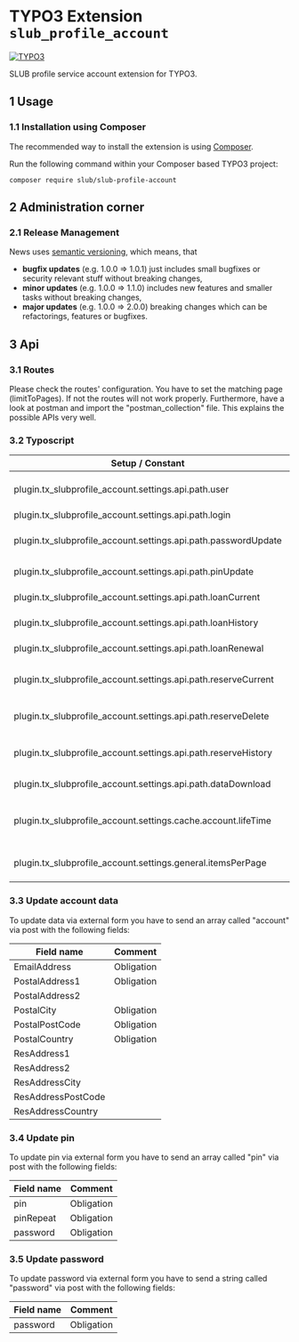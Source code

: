 # TYPO3 Extension `slub_profile_account`

[![TYPO3](https://img.shields.io/badge/TYPO3-11-orange.svg)](https://typo3.org/)

SLUB profile service account extension for TYPO3.

## 1 Usage

### 1.1 Installation using Composer

The recommended way to install the extension is using [Composer][1].

Run the following command within your Composer based TYPO3 project:

```
composer require slub/slub-profile-account
```

## 2 Administration corner

### 2.1 Release Management

News uses [semantic versioning][2], which means, that
* **bugfix updates** (e.g. 1.0.0 => 1.0.1) just includes small bugfixes or security relevant stuff without breaking changes,
* **minor updates** (e.g. 1.0.0 => 1.1.0) includes new features and smaller tasks without breaking changes,
* **major updates** (e.g. 1.0.0 => 2.0.0) breaking changes which can be refactorings, features or bugfixes.

## 3 Api

### 3.1 Routes

Please check the routes' configuration. You have to set the matching page (limitToPages). If not the routes will not work properly.
Furthermore, have a look at postman and import the "postman_collection" file. This explains the possible APIs very well.

### 3.2 Typoscript

| Setup / Constant                                               | Comment                         |
|----------------------------------------------------------------|---------------------------------|
| plugin.tx_slubprofile_account.settings.api.path.user           | Path to get user info / detail  |
| plugin.tx_slubprofile_account.settings.api.path.login          | Path to login                   |
| plugin.tx_slubprofile_account.settings.api.path.passwordUpdate | Path to change password         |
| plugin.tx_slubprofile_account.settings.api.path.pinUpdate      | Path to change pin              |
| plugin.tx_slubprofile_account.settings.api.path.loanCurrent    | Path to loan current            |
| plugin.tx_slubprofile_account.settings.api.path.loanHistory    | Path to loan history            |
| plugin.tx_slubprofile_account.settings.api.path.loanRenewal    | Path to loan loanRenewal        |
| plugin.tx_slubprofile_account.settings.api.path.reserveCurrent | Path to reserve current         |
| plugin.tx_slubprofile_account.settings.api.path.reserveDelete  | Path to delete reservation      |
| plugin.tx_slubprofile_account.settings.api.path.reserveHistory | Path to reserve history         |
| plugin.tx_slubprofile_account.settings.api.path.dataDownload   | Path to data download           |
| plugin.tx_slubprofile_account.settings.cache.account.lifeTime  | Life time to cache account data |
| plugin.tx_slubprofile_account.settings.general.itemsPerPage    | Items per page for pagination   |

### 3.3 Update account data

To update data via external form you have to send an array called "account" via post with the following fields:

| Field name         | Comment    |
|--------------------|------------|
| EmailAddress       | Obligation |
| PostalAddress1     | Obligation |
| PostalAddress2     |            |
| PostalCity         | Obligation |
| PostalPostCode     | Obligation |
| PostalCountry      | Obligation |
| ResAddress1        |            |
| ResAddress2        |            |
| ResAddressCity     |            |
| ResAddressPostCode |            |
| ResAddressCountry  |            |

### 3.4 Update pin

To update pin via external form you have to send an array called "pin" via post with the following fields:

| Field name | Comment    |
|------------|------------|
| pin        | Obligation |
| pinRepeat  | Obligation |
| password   | Obligation |

### 3.5 Update password

To update password via external form you have to send a string called "password" via post with the following fields:

| Field name | Comment    |
|------------|------------|
| password   | Obligation |

[1]: https://getcomposer.org/
[2]: https://semver.org/

